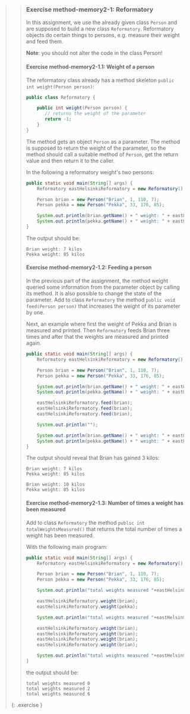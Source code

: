 >> ### Exercise method-memory2-1: Reformatory
>>
>> In this assignment, we use the already given class `Person` and are supposed to build a new class `Reformatory`. Reformatory objects do certain things to persons, e.g. measure their weight and feed them.
>>
>> **Note**: you should not alter the code in the class Person!
>>
>> #### Exercise method-memory2-1.1: Weight of a person
>>
>> The reformatory class already has a method skeleton `public int weight(Person person)`:
>>
>>```java
>> public class Reformatory {
>>
>>     public int weight(Person person) {
>>        // returns the weight of the parameter
>>        return -1;
>>     }
>> }
>>```
>>
>> The method gets an object `Person` as a parameter. The method is supposed to return the weight of the parameter, so the method should call a suitable method of `Person`, get the return value and then return it to the caller.
>>
>> In the following a reformatory weight's two persons:
>>
>>```java
>> public static void main(String[] args) {
>>     Reformatory eastHelsinkiReformatory = new Reformatory();
>>
>>     Person brian = new Person("Brian", 1, 110, 7);
>>     Person pekka = new Person("Pekka", 33, 176, 85);
>>
>>     System.out.println(brian.getName() + " weight: " + eastHelsinkiReformatory.weight(brian) + " kilos");
>>     System.out.println(pekka.getName() + " weight: " + eastHelsinkiReformatory.weight(pekka) + " kilos");
>> }
>>```
>>
>> The output should be:
>>
>>```output
>> Brian weight: 7 kilos
>> Pekka weight: 85 kilos
>>```
>>
>> #### Exercise method-memory2-1.2: Feeding a person
>>
>> In the previous part of the assignment, the method weight queried some information from the parameter object by calling its method. It is also possible to change the state of the parameter. Add to class `Reformatory` the method `public void feed(Person person)` that increases the weight of its parameter by one.
>>
>> Next, an example where first the weight of Pekka and Brian is measured and printed. Then `Reformatory` feeds Brian three times and after that the weights are measured and printed again.
>>
>>```java
>> public static void main(String[] args) {
>>     Reformatory eastHelsinkiReformatory = new Reformatory();
>>
>>     Person brian = new Person("Brian", 1, 110, 7);
>>     Person pekka = new Person("Pekka", 33, 176, 85);
>>
>>     System.out.println(brian.getName() + " weight: " + eastHelsinkiReformatory.weight(brian) + " kilos");
>>     System.out.println(pekka.getName() + " weight: " + eastHelsinkiReformatory.weight(pekka) + " kilos");
>>
>>     eastHelsinkiReformatory.feed(brian);
>>     eastHelsinkiReformatory.feed(brian);
>>     eastHelsinkiReformatory.feed(brian);
>>
>>     System.out.println("");
>>
>>     System.out.println(brian.getName() + " weight: " + eastHelsinkiReformatory.weight(brian) + " kilos");
>>     System.out.println(pekka.getName() + " weight: " + eastHelsinkiReformatory.weight(pekka) + " kilos");
>> }
>>```
>>
>> The output should reveal that Brian has gained 3 kilos:
>>
>>```output
>> Brian weight: 7 kilos
>> Pekka weight: 85 kilos
>>
>> Brian weight: 10 kilos
>> Pekka weight: 85 kilos
>>```
>>
>> #### Exercise method-memory2-1.3: Number of times a weight has been measured
>>
>> Add to class `Reformatory` the method `public int totalWeightsMeasured()` that returns the total number of times a weight has been measured.
>>
>> With the following main program:
>>
>>```java
>> public static void main(String[] args) {
>>     Reformatory eastHelsinkiReformatory = new Reformatory();
>>
>>     Person brian = new Person("Brian", 1, 110, 7);
>>     Person pekka = new Person("Pekka", 33, 176, 85);
>>
>>     System.out.println("total weights measured "+eastHelsinkiReformatory.totalWeightsMeasured());
>>
>>     eastHelsinkiReformatory.weight(brian);
>>     eastHelsinkiReformatory.weight(pekka);
>>
>>     System.out.println("total weights measured "+eastHelsinkiReformatory.totalWeightsMeasured());
>>
>>     eastHelsinkiReformatory.weight(brian);
>>     eastHelsinkiReformatory.weight(brian);
>>     eastHelsinkiReformatory.weight(brian);
>>     eastHelsinkiReformatory.weight(brian);
>>
>>     System.out.println("total weights measured "+eastHelsinkiReformatory.totalWeightsMeasured());
>> }
>>```
>>
>> the output should be:
>>
>>```output
>> total weights measured 0
>> total weights measured 2
>> total weights measured 6
>>```
>{: .exercise }